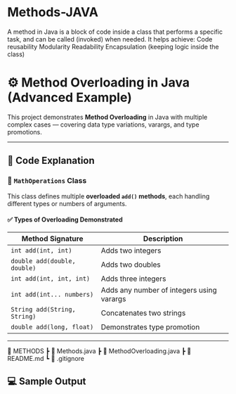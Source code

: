 # Methods-JAVA

A method in Java is a block of code inside a class that performs a specific task, and can be called (invoked) when needed.
It helps achieve:
Code reusability
Modularity
Readability
Encapsulation (keeping logic inside the class)

# ⚙️ Method Overloading in Java (Advanced Example)

This project demonstrates **Method Overloading** in Java with multiple complex cases — covering data type variations, varargs, and type promotions.

---

## 🧩 **Code Explanation**

### 🔹 `MathOperations` Class
This class defines multiple **overloaded `add()` methods**, each handling different types or numbers of arguments.

#### ✅ Types of Overloading Demonstrated
| Method Signature | Description |
|------------------|-------------|
| `int add(int, int)` | Adds two integers |
| `double add(double, double)` | Adds two doubles |
| `int add(int, int, int)` | Adds three integers |
| `int add(int... numbers)` | Adds any number of integers using varargs |
| `String add(String, String)` | Concatenates two strings |
| `double add(long, float)` | Demonstrates type promotion |

---
📁 METHODS
 ┣ 📜 Methods.java
 ┣ 📜 MethodOverloading.java
 ┣ 📜 README.md
 ┗ 📜 .gitignore

 

## 💻 **Sample Output**

